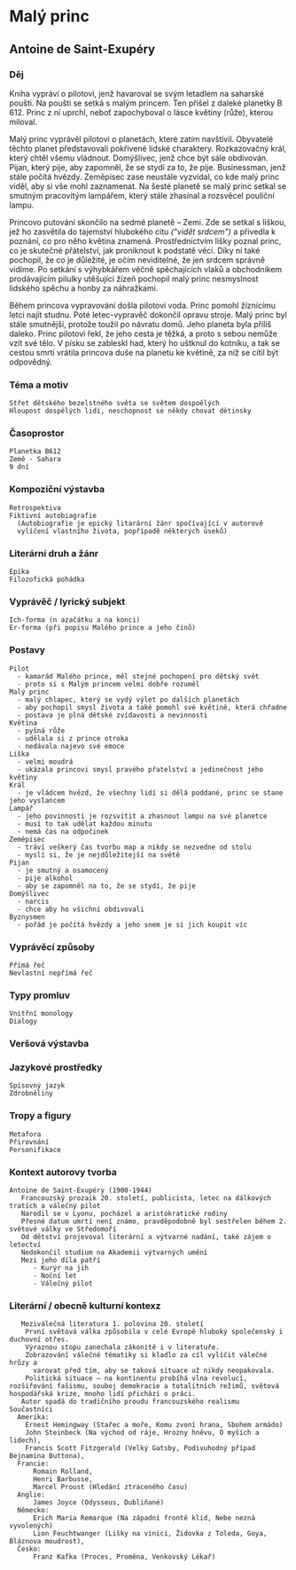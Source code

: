# Malý princ
## Antoine de Saint-Exupéry

### Děj
   Kniha vypráví o pilotovi, jenž havaroval se svým letadlem na saharské poušti. Na poušti se setká s malým princem. Ten přišel z daleké planetky B 612. Princ z ní uprchl, neboť zapochyboval o lásce květiny (růže), kterou miloval.
   
   Malý princ vyprávěl pilotovi o planetách, které zatím navštívil. Obyvatelé těchto planet představovali pokřivené lidské charaktery. Rozkazovačný král, který chtěl všemu vládnout. Domýšlivec, jenž chce být sále obdivován. Pijan, který pije, aby zapomněl, že se stydí za to, že pije. Businessman, jenž stále počítá hvězdy. Zeměpisec zase neustále vyzvídal, co kde malý princ viděl, aby si vše mohl zaznamenat. Na šesté planetě se malý princ setkal se smutným pracovitým lampářem, který stále zhasínal a rozsvěcel pouliční lampu. 
    
   Princovo putování skončilo na sedmé planetě – Zemi. Zde se setkal s liškou, jež ho zasvětila do tajemství hlubokého citu *("vidět srdcem")* a přivedla k poznání, co pro něho květina znamená. Prostřednictvím lišky poznal princ, co je skutečné přátelství, jak proniknout k podstatě věcí. Díky ní také pochopil, že co je důležité, je očím neviditelné, že jen srdcem správně vidíme. Po setkání s výhybkářem věčně spěchajících vlaků a obchodníkem prodávajícím pilulky utěšující žízeň pochopil malý princ nesmyslnost lidského spěchu a honby za náhražkami. 
   
   Během princova vypravování došla pilotovi voda. Princ pomohl žíznícímu letci najít studnu. Poté letec-vypravěč dokončil opravu stroje. Malý princ byl stále smutnější, protože toužil po návratu domů. Jeho planeta byla příliš daleko. Princ pilotovi řekl, že jeho cesta je těžká, a proto s sebou nemůže vzít své tělo. V písku se zableskl had, který ho uštknul do kotníku, a tak se cestou smrti vrátila princova duše na planetu ke květině, za níž se cítil být odpovědný. 

### Téma a motiv
    Střet dětského bezelstného světa se světem dospoělých
    Hloupost dospělých lidí, neschopnost se někdy chovat dětinsky
### Časoprostor
    Planetka B612
    Země - Sahara
    9 dní
### Kompoziční výstavba
    Retrospektiva
    Fiktivní autobiagrafie
      (Autobiografie je epický litarární žánr spočívající v autorově 
      vylíčení vlastního života, popřípadě některých úseků)
### Literární druh a žánr
    Epika
    Filozofická pohádka
### Vyprávěč / lyrický subjekt
    Ich-forma (n azačátku a na konci)
    Er-forma (při popisu Malého prince a jeho činů)
### Postavy
    Pilot
      - kamarád Malého prince, měl stejné pochopení pro dětský svět
      - proto si s Malým princem velmi dobře rozuměl
    Malý princ
      - malý chlapec, který se vydý výlet po dalších planetách
      - aby pochopil smysl života a také pomohl své květině, která chřadne
      - postava je plná dětské zvídavosti a nevinnosti
    Květina
      - pyšná růže
      - udělala si z prince otroka
      - nedávala najevo své emoce
    Liška
      - velmi moudrá
      - ukázala princovi smysl pravého přatelství a jedinečnost jeho květiny
    Král
      - je vládcem hvězd, že všechny lidí si dělá poddané, princ se stane jeho vyslancem
    Lampář
      - jeho povinností je rozsvítit a zhasnout lampu na své planetce
      - musí to tak udělat každou minutu
      - nemá čas na odpočinek
    Zeměpisec
      - tráví veškerý čas tvorbu map a nikdy se nezvedne od stolu
      - myslí si, že je nejdůležitejší na světě
    Pijan
      - je smutný a osamocený
      - pije alkohol
      - aby se zapomněl na to, že se stydí, že pije
    Domýšlivec
      - narcis
      - chce aby ho všichni obdivovali
    Byznysmen
      - pořád je počítá hvězdy a jeho snem je si jich koupit víc
### Vyprávěcí způsoby
    Přímá řeč
    Nevlastní nepřímá řeč
### Typy promluv 
    Vnitřní monology
    Dialogy
### Veršová výstavba
        
### Jazykové prostředky
    Spisovný jazyk
    Zdrobněliny
### Tropy a figury
    Metafora
    Přirovnání
    Personifikace
### Kontext autorovy tvorba
    Antoine de Saint-Exupéry (1900-1944)
       Francouzský prozaik 20. století, publicista, letec na dálkových tratích a válečný pilot
       Narodil se v Lyonu, pocházel a aristokratické rodiny
       Přesné datum umrtí není známo, pravděpodobně byl sestřelen během 2. světové války ve Středomoří
       Od dětství projevoval literární a výtvarné nadání, také zájem o letectví
       Nedokončil studium na Akademii výtvarných umění
       Mezi jeho díla patří
          - Kurýr na jih
          - Noční let
          - Válečný pilot
### Literární / obecně kulturní kontexz
       Meziválečná literatura 1. polovina 20. století   
        První světová válka způsobila v celé Evropě hluboký společenský i duchovní otřes. 
        Výraznou stopu zanechala zákonitě i v literatuře. 
        Zobrazování válečné tématiky si kladlo za cíl vylíčit válečné hrůzy a 
          varovat před tím, aby se taková situace už nikdy neopakovala. 
        Politická situace – na kontinentu probíhá vlna revolucí, rozšiřování fašismu, souboj demokracie a totalitních režimů, světová hospodářská krize, mnoho lidí přichází o práci.
       Autor spadá do tradičního proudu francouzského realismu
    Součastníci
      Amerika: 
        Ernest Hemingway (Stařec a moře, Komu zvoní hrana, Sbohem armádo) 
        John Steinbeck (Na východ od ráje, Hrozny hněvu, O myších a lidech), 
        Francis Scott Fitzgerald (Velký Gatsby, Podivuhodný případ Bejnamina Buttona), 
      Francie: 
          Romain Rolland, 
          Henri Barbusse, 
          Marcel Proust (Hledání ztraceného času) 
      Anglie:  
          James Joyce (Odysseus, Dubliňané) 
      Německo: 
          Erich Maria Remarque (Na západní frontě klid, Nebe nezná vyvolených) 
          Lion Feuchtwanger (Lišky na vinici, Židovka z Toleda, Goya, Bláznova moudrost), 
      Česko: 
          Franz Kafka (Proces, Proměna, Venkovský Lékař) 
